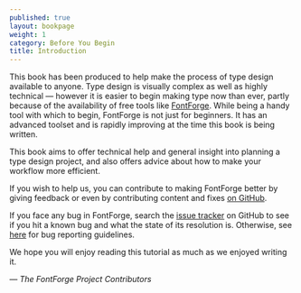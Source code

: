 ```yaml
---
published: true
layout: bookpage
weight: 1
category: Before You Begin
title: Introduction
---
```


This book has been produced to help make the process of type design available to anyone. Type design
is visually complex as well as highly technical &mdash; however it is easier to begin making type
now than ever, partly because of the availability of free tools like [FontForge]. While being a
handy tool with which to begin, FontForge is not just for beginners. It has an advanced toolset
and is rapidly improving at the time this book is being written.

This book aims to offer technical help and general insight into planning a type design project, and
also offers advice about how to make your workflow more efficient.

If you wish to help us, you can contribute to making FontForge better by giving feedback or even by
contributing content and fixes [on GitHub].  

If you face any bug in FontForge, search the [issue tracker] on GitHub to see if you hit a known bug
and what the state of its resolution is. Otherwise, see [here][bug] for bug reporting guidelines.

We hope you will enjoy reading this tutorial as much as we enjoyed writing it.

*&mdash; The FontForge Project Contributors*

[FontForge]: http://fontforge.github.io/
[on GitHub]: https://github.com/fontforge/designwithfontforge.com/
[issue tracker]: https://github.com/fontforge/fontforge/issues
[bug]: When_Things_Go_Wrong_With_Fontforge_Itself.html
